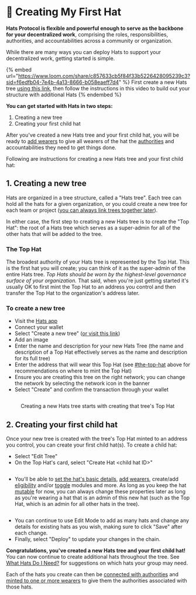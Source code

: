# 🎩 Creating My First Hat

**Hats Protocol is flexible and powerful enough to serve as the backbone for your decentralized work**, comprising the roles, responsibilities, authorities, and accountabilities across a community or organization.&#x20;

While there are many ways you can deploy Hats to support your decentralized work, getting started is simple.

{% embed url="https://www.loom.com/share/c857633cb5f84f33b5226428095239c3?sid=f6edfb04-7e4b-4a13-8666-b058eaeff7d4" %}
First create a new Hats tree [using this link](https://app.hatsprotocol.xyz/trees/new), then follow the instructions in this video to build out your structure with additional Hats
{% endembed %}

**You can get started with Hats in two steps:**

1. Creating a new tree
2. Creating your first child hat

After you've created a new Hats tree and your first child hat, you will be ready to [add wearers](adding-wearers.md) to give all wearers of the hat the [authorities](connecting-hats-w-permissions-and-authorities/) and accountabilities they need to get things done.

Following are instructions for creating a new Hats tree and your first child hat:

## 1. Creating a new tree

Hats are organized in a tree structure, called a "Hats tree". Each tree can hold all the hats for a given organization, or you could create a new tree for each team or project ([you can always link trees together later](linking-trees-together.md)).

In either case, the first step to creating a new Hats tree is to create the "Top Hat": the root of a Hats tree which serves as a super-admin for all of the other hats that will be added to the tree.

### **The Top Hat**

The broadest authority of your Hats tree is represented by the Top Hat. This is the first hat you will create; you can think of it as the super-admin of the entire Hats tree. _Top Hats should be worn by the highest-level governance surface of your organization._ That said, when you're just getting started it's usually OK to first mint the Top Hat to an address you control and then transfer the Top Hat to the organization's address later.

### **To create a new tree**

* Visit the [Hats app](https://app.hatsprotocol.xyz)
* Connect your wallet
* Select "Create a new tree" ([or visit this link](https://app.hatsprotocol.xyz/trees/new))
* Add an image
* Enter the name and description for your new Hats Tree (the name and description of a Top Hat effectively serves as the name and description for its full tree)
* Enter the address that will wear this Top Hat (see [#the-top-hat](creating-my-first-hat.md#the-top-hat "mention") above for recommendations on where to mint the Top Hat)
* Ensure you are creating this tree on the right network; you can change the network by selecting the network icon in the banner
* Select "Create" and confirm the transaction through your wallet

<figure><img src="../.gitbook/assets/Screenshot 2023-07-13 at 1.09.04 AM.png" alt=""><figcaption><p>Creating a new Hats tree starts with creating that tree's Top Hat</p></figcaption></figure>

## **2. Creating your first child hat**

Once your new tree is created with the tree's Top Hat minted to an address you control, you can create your first child hat(s). To create a child hat:

* Select "Edit Tree"
* On the Top Hat's card, select "Create Hat \<child hat ID>"

<figure><img src="../.gitbook/assets/Create Hat.png" alt=""><figcaption></figcaption></figure>

* You'll be able to [set the hat's basic details](setting-a-hats-basic-properties.md), [add wearers](adding-wearers.md), create/add [eligibility](setting-accountabilities/eligibility-requirements-for-wearers.md) and/or [toggle](setting-accountabilities/toggle-activating-and-deactivating-hats.md) modules and more. As long as you keep the hat [mutable](setting-a-hats-basic-properties.md#editable-mutability) for now, you can always change these properties later as long as you're wearing a hat that is an admin of this new hat (such as the Top Hat, which is an admin for all other hats in the tree).&#x20;

<figure><img src="../.gitbook/assets/New Hat Details.png" alt=""><figcaption></figcaption></figure>

* You can continue to use Edit Mode to add as many hats and change any details for existing hats as you wish, making sure to click "Save" after each change.
* Finally, select "Deploy" to update your changes in the chain.

**Congratulations, you've created a new Hats tree and your first child hat!** You can now continue to create additional hats throughout the tree. See [What Hats Do I Need?](what-hats-do-i-need.md) for suggestions on which hats your group may need.

Each of the hats you create can then be [connected with authorities](connecting-hats-w-permissions-and-authorities/) and [minted to one or more wearers](adding-wearers.md) to give them the authorities associated with those hats.&#x20;

